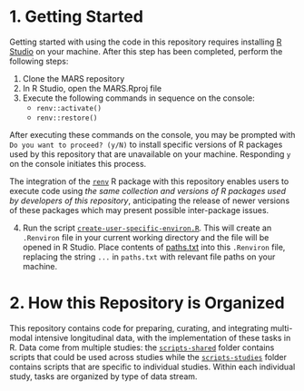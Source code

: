# 1. Getting Started
Getting started with using the code in this repository requires installing [R Studio](https://rstudio.com/products/rstudio/) on your machine. After this step has been completed, perform the following steps:

1. Clone the MARS repository
2. In R Studio, open the MARS.Rproj file
3. Execute the following commands in sequence on the console: 
   * `renv::activate()`
   * `renv::restore()`
   
After executing these commands on the console, you may be prompted with `Do you want to proceed? (y/N)` to install specific versions of R packages used by this repository that are unavailable on your machine. Responding `y` on the console initiates this process. 

The integration of the [`renv`](https://rstudio.github.io/renv/articles/renv.html) R package with this repository enables users to execute code using *the same collection and versions of R packages used by developers of this repository*, anticipating the release of newer versions of these packages which may present possible inter-package issues.

4. Run the script [`create-user-specific-environ.R`](https://github.com/jamieyap/MARS/blob/master/scripts-shared/create-user-specific-environ.R). This will create an `.Renviron` file in your current working directory and the file will be opened in R Studio. Place contents of [paths.txt](https://github.com/jamieyap/MARS/blob/master/paths.txt) into this `.Renviron` file, replacing the string `...` in `paths.txt` with relevant file paths on your machine.

# 2. How this Repository is Organized
This repository contains code for preparing, curating, and integrating multi-modal intensive longitudinal data, with the implementation of these tasks in R. Data come from multiple studies: the [`scripts-shared`](https://github.com/jamieyap/MARS/tree/master/scripts-shared) folder contains scripts that could be used across studies while the [`scripts-studies`](https://github.com/jamieyap/MARS/tree/master/scripts-studies) folder contains scripts that are specific to individual studies. Within each individual study, tasks are organized by type of data stream.
